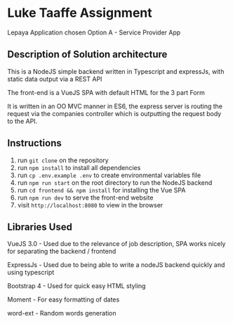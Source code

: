 # Luke Taaffe Assignment

Lepaya Application chosen Option A - Service Provider App

## Description of Solution architecture

This is a NodeJS simple backend written in Typescript and expressJs, with static data output via a REST API

The front-end is a VueJS SPA with default HTML for the 3 part Form

It is written in an OO MVC manner in ES6, the express server is routing the request via the companies controller which is outputting the request body to the API. 

## Instructions

1. run `git clone` on the repository
2. run `npm install` to install all dependencies
3. run `cp .env.example .env` to create environmental variables file
4. run `npm run start` on the root directory to run the NodeJS backend
5. run `cd frontend && npm install` for installing the Vue SPA
5. run `npm run dev` to serve the front-end website
6. visit `http://localhost:8080` to view in the browser
  
## Libraries Used

VueJS 3.0 - Used due to the relevance of job description, SPA works nicely for separating the backend / frontend

ExpressJs - Used due to being able to write a nodeJS backend quickly and using typescript

Bootstrap 4 - Used for quick easy HTML styling

Moment - For easy formatting of dates

word-ext - Random words generation

